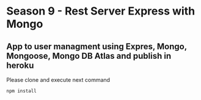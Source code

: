 # Season 9 - Rest Server Express with Mongo
## App to user managment using Expres, Mongo, Mongoose, Mongo DB Atlas and publish in heroku

Please clone and execute next command

```
npm install
```